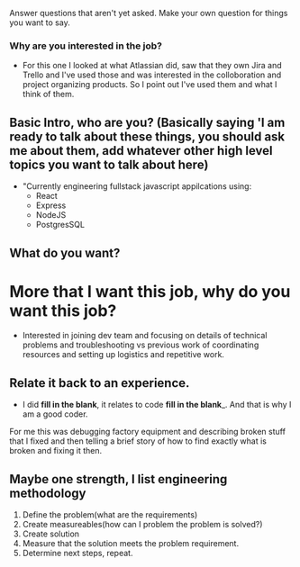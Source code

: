 Answer questions that aren't yet asked. Make your own question for things you want to say.

### Why are you interested in the job?
- For this one I looked at what Atlassian did, saw that they own Jira and Trello and I've used those and was interested in the colloboration and project organizing products. So I point out I've used them and what I think of them.

## Basic Intro, who are you? (Basically saying 'I am ready to talk about these things, you should ask me about them, add whatever other high level topics you want to talk about here)
- "Currently engineering fullstack javascript appilcations using:
  - React
  - Express
  - NodeJS
  - PostgresSQL


## What do you want?
# More that I want this job, why do you want this job?
- Interested in joining dev team and focusing on details of technical problems and troubleshooting vs previous work of coordinating resources and setting up logistics and repetitive work.

## Relate it back to an experience.
 - I did ____fill in the blank____, it relates to code ____fill in the blank_____. And that is why I am a good coder.

For me this was debugging factory equipment and describing broken stuff that I fixed and then telling a brief story of how to find exactly what is broken and fixing it then. 

## Maybe one strength, I list engineering methodology
1. Define the problem(what are the requirements)
1. Create measureables(how can I problem the problem is solved?)
1. Create solution
1. Measure that the solution meets the problem requirement.
1. Determine next steps, repeat.



